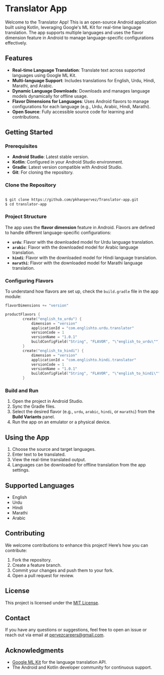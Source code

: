 # Translator App

Welcome to the Translator App! This is an open-source Android application built using Kotlin, leveraging Google's ML Kit for real-time language translation. The app supports multiple languages and uses the flavor dimension feature in Android to manage language-specific configurations effectively.

## Features

- **Real-time Language Translation**: Translate text across supported languages using Google ML Kit.
- **Multi-language Support**: Includes translations for English, Urdu, Hindi, Marathi, and Arabic.
- **Dynamic Language Downloads**: Downloads and manages language models dynamically for offline usage.
- **Flavor Dimensions for Languages**: Uses Android flavors to manage configurations for each language (e.g., Urdu, Arabic, Hindi, Marathi).
- **Open Source**: Fully accessible source code for learning and contributions.

## Getting Started

### Prerequisites

- **Android Studio**: Latest stable version.
- **Kotlin**: Configured in your Android Studio environment.
- **Gradle**: Latest version compatible with Android Studio.
- **Git**: For cloning the repository.

### Clone the Repository

```bash

$ git clone https://github.com/pkhanpervez/Translator-app.git
$ cd translator-app
```

### Project Structure

The app uses the **flavor dimension** feature in Android. Flavors are defined to handle different language-specific configurations:

- **`urdu`**: Flavor with the downloaded model for Urdu language translation.
- **`arabic`**: Flavor with the downloaded model for Arabic language translation.
- **`hindi`**: Flavor with the downloaded model for Hindi language translation.
- **`marathi`**: Flavor with the downloaded model for Marathi language translation.

### Configuring Flavors

To understand how flavors are set up, check the `build.gradle` file in the app module:

```kotlin
flavorDimensions += "version"

productFlavors {
        create("english_to_urdu") {
            dimension = "version"
            applicationId = "com.englishto.urdu.translator"
            versionCode = 1
            versionName = "1.0.1"
            buildConfigField("String", "FLAVOR", "\"english_to_urdu\"")
        }
        create("english_to_hindi") {
            dimension = "version"
            applicationId = "com.englishto.hindi.translator"
            versionCode = 1
            versionName = "1.0.1"
            buildConfigField("String", "FLAVOR", "\"english_to_hindi\"")
        }
```

### Build and Run

1. Open the project in Android Studio.
2. Sync the Gradle files.
3. Select the desired flavor (e.g., `urdu`, `arabic`, `hindi`, or `marathi`) from the **Build Variants** panel.
4. Run the app on an emulator or a physical device.

## Using the App

1. Choose the source and target languages.
2. Enter text to be translated.
3. View the real-time translated output.
4. Languages can be downloaded for offline translation from the app settings.

## Supported Languages

- English
- Urdu
- Hindi
- Marathi
- Arabic

## Contributing

We welcome contributions to enhance this project! Here’s how you can contribute:

1. Fork the repository.
2. Create a feature branch.
3. Commit your changes and push them to your fork.
4. Open a pull request for review.

## License

This project is licensed under the [MIT License](LICENSE).

## Contact

If you have any questions or suggestions, feel free to open an issue or reach out via email at pervezcareers@gmail.com.

## Acknowledgments

- [Google ML Kit](https://developers.google.com/ml-kit) for the language translation API.
- The Android and Kotlin developer community for continuous support.

